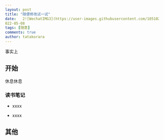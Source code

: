 ```yaml
---
layout: post
title: "随便修改试一试"
date:   2![WechatIMG3](https://user-images.githubusercontent.com/105102585/167263281-577c1afe-667c-4664-a84f-3d1261ea4bf7.jpeg)
022-05-08
tags: [随意]
comments: true
author: tatakorara
---
```


事实上

<!-- more -->

## 开始

休息休息


### 读书笔记

- xxxx

- xxxx


  

## 其他



